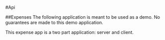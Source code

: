 #Api

##Expenses
The following application is meant to be used as a demo. No guarantees are made to this demo application.

This expense app is a two part application: server and client.